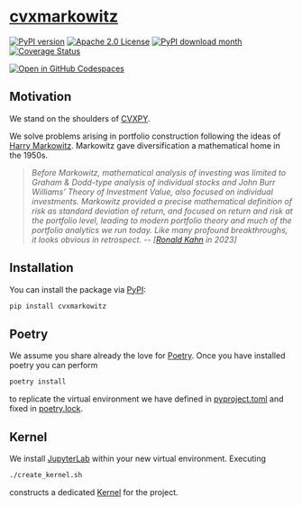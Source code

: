 # [cvxmarkowitz](http://www.cvxgrp.org/cvxmarkowitz/)

[![PyPI version](https://badge.fury.io/py/cvxmarkowitz.svg)](https://badge.fury.io/py/cvxmarkowitz)
[![Apache 2.0 License](https://img.shields.io/badge/License-APACHEv2-brightgreen.svg)](https://github.com/cvxgrp/simulator/blob/master/LICENSE)
[![PyPI download month](https://img.shields.io/pypi/dm/cvxmarkowitz.svg)](https://pypi.python.org/pypi/cvxmarkowitz/)
[![Coverage Status](https://coveralls.io/repos/github/cvxgrp/simulator/badge.png?branch=main)](https://coveralls.io/github/cvxgrp/simulator?branch=main)

[![Open in GitHub Codespaces](https://github.com/codespaces/badge.svg)](https://codespaces.new/cvxgrp/cvxmarkowitz)

## Motivation

We stand on the shoulders of [CVXPY](https://www.cvxpy.org).

We solve problems arising in portfolio construction following the ideas of [Harry Markowitz](https://en.wikipedia.org/wiki/Harry_Markowitz).
Markowitz gave diversification a mathematical home in the 1950s.

>*Before Markowitz, mathematical analysis of investing was limited
to Graham & Dodd-type analysis of individual stocks and John Burr Williams’
Theory of Investment Value, also focused on individual investments.
Markowitz provided a precise mathematical definition of risk as standard deviation of return,
and focused on return and risk at the portfolio level, leading to modern portfolio theory
and much of the portfolio analytics we run today.
Like many profound breakthroughs, it looks obvious in retrospect.*
-- <cite>[[Ronald Kahn](https://en.wikipedia.org/wiki/Ronald_Kahn) in 2023]</cite>


## Installation

You can install the package via [PyPI](https://pypi.org/project/cvxmarkowitz/):

```bash
pip install cvxmarkowitz
```


## Poetry

We assume you share already the love for [Poetry](https://python-poetry.org).
Once you have installed poetry you can perform

```bash
poetry install
```

to replicate the virtual environment we have defined in [pyproject.toml](pyproject.toml) and fixed in [poetry.lock](poetry.lock).

## Kernel

We install [JupyterLab](https://jupyter.org) within your new virtual environment. Executing

```bash
./create_kernel.sh
```

constructs a dedicated [Kernel](https://docs.jupyter.org/en/latest/projects/kernels.html) for the project.
